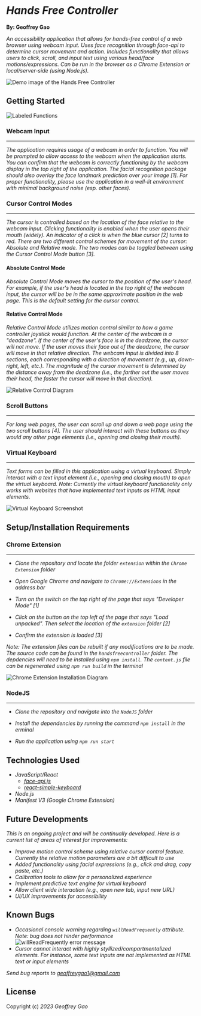 # _Hands Free Controller_
**By: Geoffrey Gao**

_An accessibility application that allows for hands-free control of a web browser using webcam input. Uses face recognition through face-api to determine cursor movement and action. Includes functionality that allows users to click, scroll, and input text using various head/face motions/expressions. Can be run in the browser as a Chrome Extension or local/server-side (using Node.js)._

![Demo image of the Hands Free Controller](https://imgur.com/RvEv9gb.jpg)

## Getting Started
![Labeled Functions](https://imgur.com/oz3nWZ2.jpg)
### Webcam Input
***
_The application requires usage of a webcam in order to function. You will be prompted to allow access to the webcam when the application starts. You can confirm that the webcam is correctly functioning by the webcam display in the top right of the application. The facial recognition package should also overlay the face landmark prediction over your image [1]. For proper functionality, please use the application in a well-lit environment with minimal background noise (esp. other faces)._
### Cursor Control Modes
***
_The cursor is controlled based on the location of the face relative to the webcam input. Clicking functionality is enabled when the user opens their mouth (widely). An indicator of a click is when the blue cursor [2] turns to red.  There are two different control schemes for movement of the cursor: Absolute and Relative mode. The two modes can be toggled between using the Cursor Control Mode button [3]._
#### Absolute Control Mode
_Absolute Control Mode moves the cursor to the position of the user's head. For example, if the user's head is located in the top right of the webcam input, the cursor will be be in the same approximate position in the web page. This is the default setting for the cursor control._
#### Relative Control Mode
_Relative Control Mode utilizes motion control similar to how a game controller joystick would function. At the center of the webcam is a "deadzone". If the center of the user's face is in the deadzone, the cursor will not move. If the user moves their face out of the deadzone, the cursor will move in that relative direction. The webcam input is divided into 8 sections, each corresponding with a direction of movement (e.g., up, down-right, left, etc.). The magnitude of the cursor movement is determined by the distance away from the deadzone (i.e., the farther out the user moves their head, the faster the cursor will move in that direction)._

![Relative Control Diagram](https://imgur.com/HwkUd54.jpg)
### Scroll Buttons
***
_For long web pages, the user can scroll up and down a web page using the two scroll buttons [4]. The user should interact with these buttons as they would any other page elements (i.e., opening and closing their mouth)._
### Virtual Keyboard
***
_Text forms can be filled in this application using a virtual keyboard. Simply interact with a text input element (i.e., opening and closing mouth) to open the virtual keyboard. Note: Currently the virtual keyboard functionality only works with websites that have implemented text inputs as HTML input elements._

![Virtual Keyboard Screenshot](https://imgur.com/WysV2yz.jpg)

## Setup/Installation Requirements
### Chrome Extension
***
*  _Clone the repository and locate the folder `extension` within the `Chrome Extension` folder_

*  _Open Google Chrome and navigate to `Chrome://Extensions` in the address bar_

*  _Turn on the switch on the top right of the page that says "Developer Mode" [1]_

*  _Click on the button on the top left of the page that says "Load unpacked". Then select the location of the `extension` folder [2]_
* _Confirm the extension is loaded [3]_

_Note: The extension files can be rebuilt if any modifications are to be made. The source code can be found in the `handsfreecontroller` folder. The depdencies will need to be installed using `npm install`. The `content.js` file can be regenerated using `npm run build` in the terminal_

![Chrome Extension Installation Diagram](https://imgur.com/hJ3iC3f.jpg)
  

### NodeJS
***

*  _Clone the repository and navigate into the `NodeJS` folder_

*  _Install the dependencies by running the command `npm install` in the erminal_

*  _Run the application using `npm run start`_

## Technologies Used
*  _JavaScript/React_
	*  _[face-api.js](https://justadudewhohacks.github.io/face-api.js/docs/index.html)_
	*  _[react-simple-keyboard](https://github.com/hodgef/react-simple-keyboard)_
*  _Node.js_
*  _Manifest V3 (Google Chrome Extension)_
  
## Future Developments
_This is an ongoing project and will be continually developed. Here is a current list of areas of interest for improvements:_
* _Improve motion control scheme using relative cursor control feature. Currently the relative motion parameters are a bit difficult to use_
* _Added functionality using facial expressions (e.g., click and drag, copy paste, etc.)_
* _Calibration tools to allow for a personalized experience_
* _Implement predictive text engine for virtual keyboard_
* _Allow client wide interaction (e.g., open new tab, input new URL)_
* _UI/UX improvements for accessibility_

## Known Bugs

* _Occasional console warning regarding `willReadFrequently` attribute. Note: bug does not hinder performance_
![willReadFrequently error message](https://i.stack.imgur.com/vdV9h.png)
* _Cursor cannot interact with highly styllized/compartmentalized elements. For instance, some text inputs are not implemented as HTML text or input elements_

_Send bug reports to [geoffreygao1@gmail.com](mailto:geoffreygao1@gmail.com)_


## License
Copyright (c) _2023_  _Geoffrey Gao_
